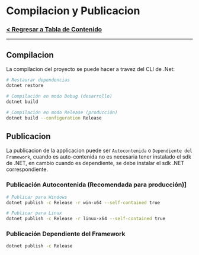 # Compilacion y Publicacion

### [< Regresar a Tabla de Contenido](./Documentacion.md)
---

## Compilacion
La compilacion del proyecto se puede hacer a travez del CLI de .Net:

```bash
# Restaurar dependencias
dotnet restore

# Compilación en modo Debug (desarrollo)
dotnet build

# Compilación en modo Release (producción)
dotnet build --configuration Release
```

## Publicacion
La publicacion de la applicacion puede ser `Autocontenida` o `Dependiente del Framework`, cuando es auto-contenida no es necesaria tener instalado el sdk de .NET, en cambio cuando es dependiente, se debe instalar el sdk .NET correspondiente.

### Publicación Autocontenida (Recomendada para producción)]
```bash
# Publicar para Windows
dotnet publish -c Release -r win-x64 --self-contained true

# Publicar para Linux
dotnet publish -c Release -r linux-x64 --self-contained true
```

### Publicación Dependiente del Framework
```bash
dotnet publish -c Release
```